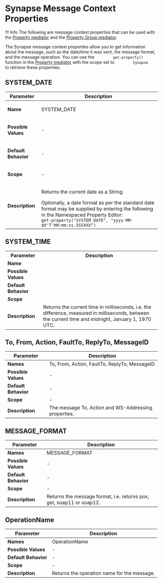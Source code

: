 # Synapse Message Context Properties

!!! Info
	The following are message context properties that can be used with the [Property mediator]({{base_path}}/reference/mediators/property-mediator	) and the [Property Group mediator]({{base_path}}/reference/mediators/property-Group-Mediator).

The Synapse message context properties allow you to get information
about the message, such as the date/time it was sent, the message
format, and the message operation. You can use the
`         get-property()        ` function in the [Property mediator]({{base_path}}/reference/mediators/property-mediator) with the scope set to
`         Synapse        ` to retrieve these properties.

## SYSTEM_DATE

<table>
	<tr>
		<th>Parameter</th>
		<th>Description</th>
	</tr>
<tbody>
<tr class="odd">
<td><p><strong>Name</strong></p></td>
<td><p>SYSTEM_DATE</p></td>
</tr>
<tr class="even">
<td><p><strong>Possible Values</strong></p></td>
<td><p>-</p></td>
</tr>
<tr class="odd">
<td><p><strong>Default Behavior</strong></p></td>
<td><p>-</p></td>
</tr>
<tr class="even">
<td><p><strong>Scope</strong></p></td>
<td><p>-</p></td>
</tr>
<tr class="odd">
<td><p><strong>Description</strong></p></td>
<td><p>Returns the current date as a String.</p>
Optionally, a date format as per the standard date format may be supplied by entering the following in the Namespaced Property Editor: <code>                  get-property("SYSTEM_DATE", "yyyy-MM-dd'T'HH:mm:ss.SSSXXX")</code>
</td>
</tr>
</tbody>
</table>

## SYSTEM_TIME

<table>
	<tr>
		<th>Parameter</th>
		<th>Description</th>
	</tr>
	<tr>
		<td><b>Name</b></td>
		<td></td>
	</tr>
	<tr>
		<td><b>Possible Values</b></td>
		<td></td>
	</tr>
	<tr>
		<td><b>Default Behavior</b></td>
		<td></td>
	</tr>
	<tr>
		<td><b>Scope</b></td>
		<td></td>
	</tr>
	<tr>
		<td><b>Description</b></td>
		<td>
			Returns the current time in milliseconds, i.e. the difference, measured in milliseconds, between the current time and midnight, January 1, 1970 UTC.
		</td>
	</tr>
</table>


## To, From, Action, FaultTo, ReplyTo, MessageID

|     Parameter       |           Description              |
|----------------------|------------------------------------------------------|
| **Names**            | To, From, Action, FaultTo, ReplyTo, MessageID        |
| **Possible Values**  | \-                                                   |
| **Default Behavior** | \-                                                   |
| **Scope**            | \-                                                   |
| **Description**      | The message To, Action and WS-Addressing properties. |


## MESSAGE_FORMAT


|     Parameter       |           Description              |
|----------------------|----------------------------------------------------------------------|
| **Names**            | MESSAGE\_FORMAT                                                      |
| **Possible Values**  | \-                                                                   |
| **Default Behavior** | \-                                                                   |
| **Scope**            | \-                                                                   |
| **Description**      | Returns the message format, i.e. returns pox, get, soap11 or soap12. |


## OperationName

|     Parameter       |           Description              |
|----------------------|---------------------------------------------|
| **Names**            | OperationName                               |
| **Possible Values**  | \-                                          |
| **Default Behavior** | \-                                          |
| **Scope**            | \-                                          |
| **Description**      | Returns the operation name for the message. |
